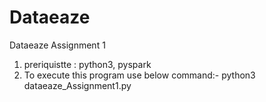 # Dataeaze
Dataeaze Assignment 1
1. preriquistte : python3, pyspark
2. To execute this program  use below command:-
    python3 dataeaze_Assignment1.py
